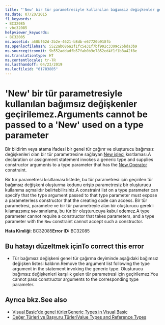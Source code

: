 ```yaml
---
title: "'New' bir tür parametresiyle kullanılan bağımsız değişkenler geçirilemez."
ms.date: 07/20/2015
f1_keywords:
- BC32085
- vbc32085
helpviewer_keywords:
- BC32085
ms.assetid: a60bf62d-2b2e-4621-b8db-e67720b918fb
ms.openlocfilehash: 5522ab686a2f1fc5e31f7bf992c3309c26bda3b9
ms.sourcegitcommit: 9b552addadfb57fab0b9e7852ed4f1f1b8a42f8e
ms.translationtype: HT
ms.contentlocale: tr-TR
ms.lasthandoff: 04/23/2019
ms.locfileid: "61783805"
---
```

# <a name="arguments-cannot-be-passed-to-a-new-used-on-a-type-parameter"></a><span data-ttu-id="03c9c-102">'New' bir tür parametresiyle kullanılan bağımsız değişkenler geçirilemez.</span><span class="sxs-lookup"><span data-stu-id="03c9c-102">Arguments cannot be passed to a 'New' used on a type parameter</span></span>
<span data-ttu-id="03c9c-103">Bir bildirim veya atama ifadesi bir genel tür çağırır ve oluşturucu bağımsız değişkenleri olan bir tür parametresine sağlayan [New işleci](../../visual-basic/language-reference/operators/new-operator.md) kısıtlaması.</span><span class="sxs-lookup"><span data-stu-id="03c9c-103">A declaration or assignment statement invokes a generic type and supplies constructor arguments to a type parameter that has the [New Operator](../../visual-basic/language-reference/operators/new-operator.md) constraint.</span></span>  
  
 <span data-ttu-id="03c9c-104">Bir tür parametresi kısıtlaması listede, bu tür parametresi için geçirilen tür bağımsız değişkeni oluşturma kodunu erişip parametresiz bir oluşturucu kullanıma açmalıdır belirtebilirsiniz.</span><span class="sxs-lookup"><span data-stu-id="03c9c-104">A constraint list on a type parameter can specify that the type argument passed to that type parameter must expose a parameterless constructor that the creating code can access.</span></span> <span data-ttu-id="03c9c-105">Bir tür parametresi, parametre ve bir tür parametreyle alan bir oluşturucu gerekli kılamazsınız `New` sınırlama, bu tür bir oluşturucuya kabul edemez.</span><span class="sxs-lookup"><span data-stu-id="03c9c-105">A type parameter cannot require a constructor that takes parameters, and a type parameter with the `New` constraint cannot accept such a constructor.</span></span>  
  
 <span data-ttu-id="03c9c-106">**Hata Kimliği:** BC32085</span><span class="sxs-lookup"><span data-stu-id="03c9c-106">**Error ID:** BC32085</span></span>  
  
## <a name="to-correct-this-error"></a><span data-ttu-id="03c9c-107">Bu hatayı düzeltmek için</span><span class="sxs-lookup"><span data-stu-id="03c9c-107">To correct this error</span></span>  
  
- <span data-ttu-id="03c9c-108">Tür bağımsız değişkeni genel tür çağırma deyiminde aşağıdaki bağımsız değişken listesi kaldırın.</span><span class="sxs-lookup"><span data-stu-id="03c9c-108">Remove the argument list following the type argument in the statement invoking the generic type.</span></span> <span data-ttu-id="03c9c-109">Oluşturucu bağımsız değişkenleri karşılık gelen tür parametresi için geçirilemez.</span><span class="sxs-lookup"><span data-stu-id="03c9c-109">You cannot pass constructor arguments to the corresponding type parameter.</span></span>  
  
## <a name="see-also"></a><span data-ttu-id="03c9c-110">Ayrıca bkz.</span><span class="sxs-lookup"><span data-stu-id="03c9c-110">See also</span></span>

- [<span data-ttu-id="03c9c-111">Visual Basic'de genel türler</span><span class="sxs-lookup"><span data-stu-id="03c9c-111">Generic Types in Visual Basic</span></span>](../../visual-basic/programming-guide/language-features/data-types/generic-types.md)
- [<span data-ttu-id="03c9c-112">Değer Türleri ve Başvuru Türleri</span><span class="sxs-lookup"><span data-stu-id="03c9c-112">Value Types and Reference Types</span></span>](../../visual-basic/programming-guide/language-features/data-types/value-types-and-reference-types.md)
